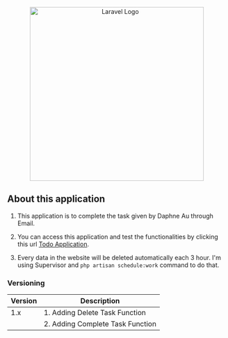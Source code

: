 <p align="center"><a href="https://laravel.com" target="_blank"><img src="https://raw.githubusercontent.com/laravel/art/master/logo-lockup/5%20SVG/2%20CMYK/1%20Full%20Color/laravel-logolockup-cmyk-red.svg" width="400" alt="Laravel Logo"></a></p>

## About this application

1. This application is to complete the task given by Daphne Au through Email.

2. You can access this application and test the functionalities by clicking this url [Todo Application](https://todo.sulaimanmisri.com).

3. Every data in the website will be deleted automatically each 3 hour. I'm using Supervisor and `php artisan schedule:work` command to do that.

### Versioning
| Version      | Description |
| ----------- | ----------- |
|1.x    |   1. Adding Delete Task Function   |
|       |   2. Adding Complete Task Function   |